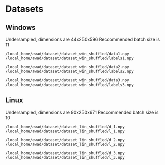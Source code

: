 # Datasets

## Windows
Undersampled, dimensions are 44x250x596
Reccommended batch size is 11
```
/local_home/awad/dataset/dataset_win_shuffled/data1.npy
/local_home/awad/dataset/dataset_win_shuffled/labels1.npy

/local_home/awad/dataset/dataset_win_shuffled/data2.npy
/local_home/awad/dataset/dataset_win_shuffled/labels2.npy

/local_home/awad/dataset/dataset_win_shuffled/data3.npy
/local_home/awad/dataset/dataset_win_shuffled/labels3.npy
```
## Linux
Undersampled, dimensions are 90x250x671
Reccommended batch size is 10
```
/local_home/awad/dataset/dataset_lin_shuffled/d_1.npy
/local_home/awad/dataset/dataset_lin_shuffled/l_1.npy

/local_home/awad/dataset/dataset_lin_shuffled/d_2.npy
/local_home/awad/dataset/dataset_lin_shuffled/l_2.npy

/local_home/awad/dataset/dataset_lin_shuffled/d_3.npy
/local_home/awad/dataset/dataset_lin_shuffled/l_3.npy
```
